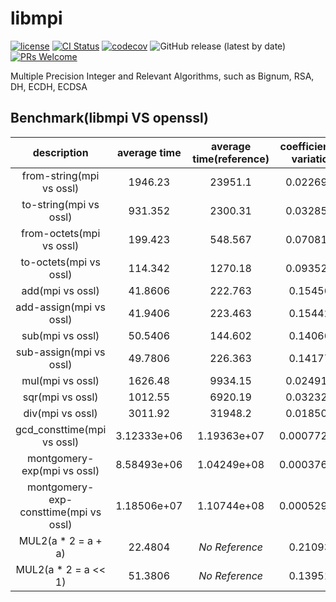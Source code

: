 # libmpi

[![license](https://img.shields.io/badge/license-Apache-brightgreen.svg?style=flat)](https://github.com/vxfury/libmpi/blob/master/LICENSE)
[![CI Status](https://github.com/vxfury/libmpi/workflows/ci/badge.svg)](https://github.com/vxfury/libmpi/actions)
[![codecov](https://codecov.io/gh/vxfury/libmpi/branch/main/graph/badge.svg?token=5IfLTTEcnF)](https://codecov.io/gh/vxfury/libmpi)
![GitHub release (latest by date)](https://img.shields.io/github/v/release/vxfury/libmpi?color=red&label=release)
[![PRs Welcome](https://img.shields.io/badge/PRs-welcome-brightgreen.svg)](https://github.com/vxfury/libmpi/pulls)

Multiple Precision Integer and Relevant Algorithms, such as Bignum, RSA, DH, ECDH, ECDSA
## Benchmark(libmpi VS openssl)

|              description              | average time | average time(reference) | coefficient of variation | perfermance ratio |
| :-: | :-: | :-: | :-: | :-: |
|       from-string(mpi vs ossl)        |   1946.23    |         23951.1         |        0.0226987         |      <span style="color:#008000;font-weight:bold;text-decoration:blink;">12.3064</span>      |
|        to-string(mpi vs ossl)         |   931.352    |         2300.31         |        0.0328518         |      <span style="color:#008000;font-weight:bold;">2.46986</span>      |
|       from-octets(mpi vs ossl)        |   199.423    |         548.567         |        0.0708133         |      <span style="color:#008000;font-weight:bold;">2.75078</span>      |
|        to-octets(mpi vs ossl)         |   114.342    |         1270.18         |        0.0935261         |      <span style="color:#008000;font-weight:bold;text-decoration:blink;">11.1086</span>      |
|           add(mpi vs ossl)            |   41.8606    |         222.763         |         0.154565         |      <span style="color:#008000;font-weight:bold;text-decoration:blink;">5.32154</span>      |
|        add-assign(mpi vs ossl)        |   41.9406    |         223.463         |         0.154424         |      <span style="color:#008000;font-weight:bold;text-decoration:blink;">5.32808</span>      |
|           sub(mpi vs ossl)            |   50.5406    |         144.602         |         0.140666         |      <span style="color:#008000;font-weight:bold;">2.8611</span>       |
|        sub-assign(mpi vs ossl)        |   49.7806    |         226.363         |         0.141775         |      <span style="color:#008000;font-weight:bold;">4.54721</span>      |
|           mul(mpi vs ossl)            |   1626.48    |         9934.15         |        0.0249115         |      <span style="color:#008000;font-weight:bold;text-decoration:blink;">6.10776</span>      |
|           sqr(mpi vs ossl)            |   1012.55    |         6920.19         |        0.0323246         |      <span style="color:#008000;font-weight:bold;text-decoration:blink;">6.8344</span>       |
|           div(mpi vs ossl)            |   3011.92    |         31948.2         |        0.0185004         |      <span style="color:#008000;font-weight:bold;text-decoration:blink;">10.6073</span>      |
|      gcd_consttime(mpi vs ossl)       | 3.12333e+06  |       1.19363e+07       |       0.000772273        |      <span style="color:#008000;font-weight:bold;">3.82167</span>      |
|      montgomery-exp(mpi vs ossl)      | 8.58493e+06  |       1.04249e+08       |       0.000376109        |      <span style="color:#008000;font-weight:bold;text-decoration:blink;">12.1433</span>      |
| montgomery-exp-consttime(mpi vs ossl) | 1.18506e+07  |       1.10744e+08       |       0.000529352        |      <span style="color:#008000;font-weight:bold;text-decoration:blink;">9.34497</span>      |
|          MUL2(a * 2 = a + a)          |   22.4804    |      <span style="font-style:italic;">No Reference</span>       |         0.210937         |        N/A        |
|         MUL2(a * 2 = a << 1)          |   51.3806    |      <span style="font-style:italic;">No Reference</span>       |         0.139516         |        N/A        |
